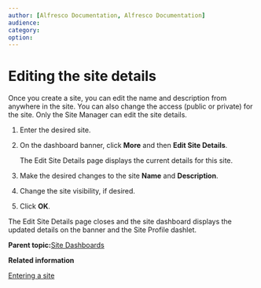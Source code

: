 ```yaml
---
author: [Alfresco Documentation, Alfresco Documentation]
audience: 
category: 
option: 
---
```


# Editing the site details

Once you create a site, you can edit the name and description from anywhere in the site. You can also change the access \(public or private\) for the site. Only the Site Manager can edit the site details.

1.  Enter the desired site.

2.  On the dashboard banner, click **More** and then **Edit Site Details**.

    The Edit Site Details page displays the current details for this site.

3.  Make the desired changes to the site **Name** and **Description**.

4.  Change the site visibility, if desired.

5.  Click **OK**.


The Edit Site Details page closes and the site dashboard displays the updated details on the banner and the Site Profile dashlet.

**Parent topic:**[Site Dashboards](../concepts/site-using.md)

**Related information**  


[Entering a site](dashboard-site-enter.md)

